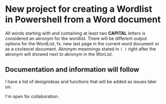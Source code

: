 # New project for creating a Wordlist in Powershell from a Word document
All words starting with and containing at least two __CAPITAL__ letters is considered an akronym for the wordlist.
There will be different output options for the WordList, fx. new last page in the current word document or as a csv/excel document.
Akronym meannings stated in `( )` right after the akronym will showed next to akronym in the WorList. 

## Documentation and information will follow

I have a list of designideas and functions that will be added as issues later on.

I'm open for collaboration.